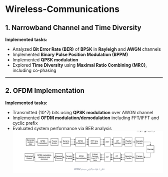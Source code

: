 # Wireless-Communications
## 1. Narrowband Channel and Time Diversity
**Implemented tasks:**
- Analyzed **Bit Error Rate (BER)** of **BPSK** in **Rayleigh** and **AWGN** channels
- Implemented **Binary Pulse Position Modulation (BPPM)**
- Implemented **QPSK modulation**
- Explored **Time Diversity** using **Maximal Ratio Combining (MRC)**, including co-phasing

---

## 2. OFDM Implementation
**Implemented tasks:**
- Transmitted \(10^7\) bits using **QPSK modulation** over AWGN channel
- Implemented **OFDM modulation/demodulation** including FFT/IFFT and cyclic prefix
- Evaluated system performance via BER analysis
![OFDM Block Diagram](OFDM.png)
